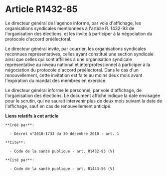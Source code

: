 # Article R1432-85

Le directeur général de l'agence informe, par voie d'affichage, les organisations syndicales mentionnées à l'article R.
1432-93 de l'organisation des élections, et les invite à participer à la négociation du protocole d'accord préélectoral. 

Le directeur général invite, par courrier, les organisations syndicales reconnues représentatives, celles ayant constitué une
section syndicale ainsi que celles qui sont affiliées à une organisation syndicale représentative au niveau national et
interprofessionnel à participer à la négociation du protocole d'accord préélectoral. Dans le cas d'un renouvellement, cette
invitation est faite au moins deux mois avant l'expiration du mandat des membres en exercice. 

Le directeur général informe le personnel, par voie d'affichage, de l'organisation des élections. Le document affiché indique
la date envisagée pour le scrutin, qui ne saurait intervenir plus de deux mois suivant la date de l'affichage, sauf en cas de
renouvellement anticipé.

**Liens relatifs à cet article**

	**Créé par**:

	  - Décret n°2010-1733 du 30 décembre 2010 - art. 1

	**Cite**:

	  - Code de la santé publique - art. R1432-93 (V)

	**Cité par**:

	  - Code de la santé publique - art. R1443-56 (V)
